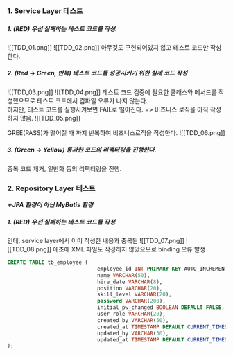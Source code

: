 ### 1. Service Layer 테스트

##### 1. (RED) 우선 실패하는 테스트 코드를 작성.
![[TDD_01.png]]
![[TDD_02.png]]
아무것도 구현되어있지 않고 테스트 코드만 작성한다.

##### 2. (Red -> Green, 반복) 테스트 코드를 성공시키기 위한 실제 코드 작성
![[TDD_03.png]]
![[TDD_04.png]]
테스트 코드 검증에 필요한 클래스와 메서드를 작성했으므로 테스트 코드에서 컴파일 오류가 나지 않는다.    
하지만, 테스트 코드를 실행시켜보면 FAIL로 떨어진다. => 비즈니스 로직을 아직 작성하지 않음.
![[TDD_05.png]]

GREE(PASS)가 떨어질 때 까지 반복하여 비즈니스로직을 작성한다.
![[TDD_06.png]]

##### 3. (Green -> Yellow) 통과한 코드의 리팩터링을 진행한다.
중복 코드 제거, 일반화 등의 리팩터링을 진행.


### 2. Repository Layer 테스트
___※JPA 환경이 아닌 MyBatis 환경___
##### 1. (RED) 우선 실패하는 테스트 코드를 작성.
인데, service layer에서 이미 작성한 내용과 중복됨
![[TDD_07.png]]
![[TDD_08.png]]
애초에 XML 파일도 작성하지 않았으므로 binding 오류 발생
```schema.sql
CREATE TABLE tb_employee (  
                             employee_id INT PRIMARY KEY AUTO_INCREMENT,  
                             name VARCHAR(50),  
                             hire_date VARCHAR(8),  
                             position VARCHAR(20),  
                             skill_level VARCHAR(20),  
                             password VARCHAR(200),  
                             initial_pw_changed BOOLEAN DEFAULT FALSE,  
                             user_role VARCHAR(20),  
                             created_by VARCHAR(50),  
                             created_at TIMESTAMP DEFAULT CURRENT_TIMESTAMP,  
                             updated_by VARCHAR(50),  
                             updated_at TIMESTAMP DEFAULT CURRENT_TIMESTAMP ON UPDATE CURRENT_TIMESTAMP  
);
```
